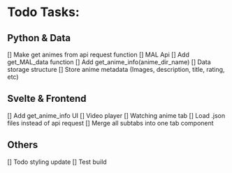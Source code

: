 # Todo Tasks:

## Python & Data

[] Make get animes from api request function
[] MAL Api
[] Add get_MAL_data function
[] Add get_anime_info(anime_dir_name)
[] Data storage structure
[] Store anime metadata (Images, description, title, rating, etc)

## Svelte & Frontend

[] Add get_anime_info UI
[] Video player
[] Watching anime tab
[] Load .json files instead of api request
[] Merge all subtabs into one tab component

## Others

[] Todo styling update
[] Test build

